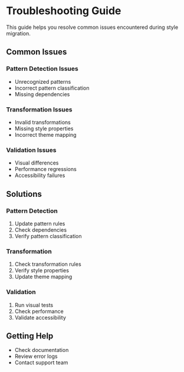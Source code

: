 # Troubleshooting Guide

This guide helps you resolve common issues encountered during style migration.

## Common Issues

### Pattern Detection Issues
- Unrecognized patterns
- Incorrect pattern classification
- Missing dependencies

### Transformation Issues
- Invalid transformations
- Missing style properties
- Incorrect theme mapping

### Validation Issues
- Visual differences
- Performance regressions
- Accessibility failures

## Solutions

### Pattern Detection
1. Update pattern rules
2. Check dependencies
3. Verify pattern classification

### Transformation
1. Check transformation rules
2. Verify style properties
3. Update theme mapping

### Validation
1. Run visual tests
2. Check performance
3. Validate accessibility

## Getting Help
- Check documentation
- Review error logs
- Contact support team 